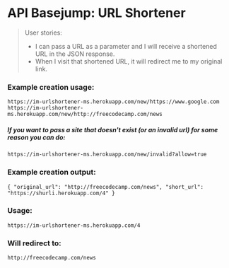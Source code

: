 # API Basejump: URL Shortener

>User stories:
>- I can pass a URL as a parameter and I will receive a shortened URL in the JSON response.
>- When I visit that shortened URL, it will redirect me to my original link.

### Example creation usage:

	https://im-urlshortener-ms.herokuapp.com/new/https://www.google.com 
	https://im-urlshortener-ms.herokuapp.com/new/http://freecodecamp.com/news 

##### If you want to pass a site that doesn't exist (or an invalid url) for some reason you can do:

	https://im-urlshortener-ms.herokuapp.com/new/invalid?allow=true

### Example creation output:

	{ "original_url": "http://freecodecamp.com/news", "short_url": "https://shurli.herokuapp.com/4" }

### Usage:

	https://im-urlshortener-ms.herokuapp.com/4

### Will redirect to:

	http://freecodecamp.com/news
